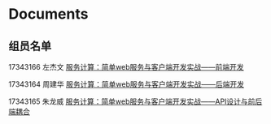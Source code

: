 # Documents

## 组员名单

17343166 左杰文  [服务计算：简单web服务与客户端开发实战——前端开发](服务计算：简单web服务与客户端开发实战——前端开发.md)

17343164 周建华 [服务计算：简单web服务与客户端开发实战——后端开发](服务计算：简单web服务与客户端开发实战——前端开发.md)

17343165 朱龙威 [服务计算：简单web服务与客户端开发实战——API设计与前后端耦合](服务计算：简单web服务与客户端开发实战——API设计与前后端耦合.md)
